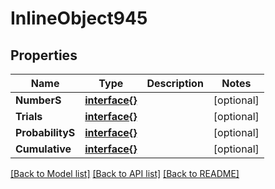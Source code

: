 # InlineObject945

## Properties

Name | Type | Description | Notes
------------ | ------------- | ------------- | -------------
**NumberS** | [**interface{}**](.md) |  | [optional] 
**Trials** | [**interface{}**](.md) |  | [optional] 
**ProbabilityS** | [**interface{}**](.md) |  | [optional] 
**Cumulative** | [**interface{}**](.md) |  | [optional] 

[[Back to Model list]](../README.md#documentation-for-models) [[Back to API list]](../README.md#documentation-for-api-endpoints) [[Back to README]](../README.md)


